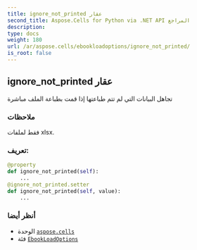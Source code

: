 ```yaml
---
title: ignore_not_printed عقار
second_title: Aspose.Cells for Python via .NET API المراجع
description:
type: docs
weight: 180
url: /ar/aspose.cells/ebookloadoptions/ignore_not_printed/
is_root: false
---
```

##  ignore_not_printed عقار

تجاهل البيانات التي لم تتم طباعتها إذا قمت بطباعة الملف مباشرة

###  ملاحظات

فقط لملفات xlsx.
###  تعريف:
```python
@property
def ignore_not_printed(self):
    ...
@ignore_not_printed.setter
def ignore_not_printed(self, value):
    ...
```

###  أنظر أيضا
* الوحدة [`aspose.cells`](../../)
* فئة [`EbookLoadOptions`](/cells/python-net/ar/aspose.cells/ebookloadoptions)
